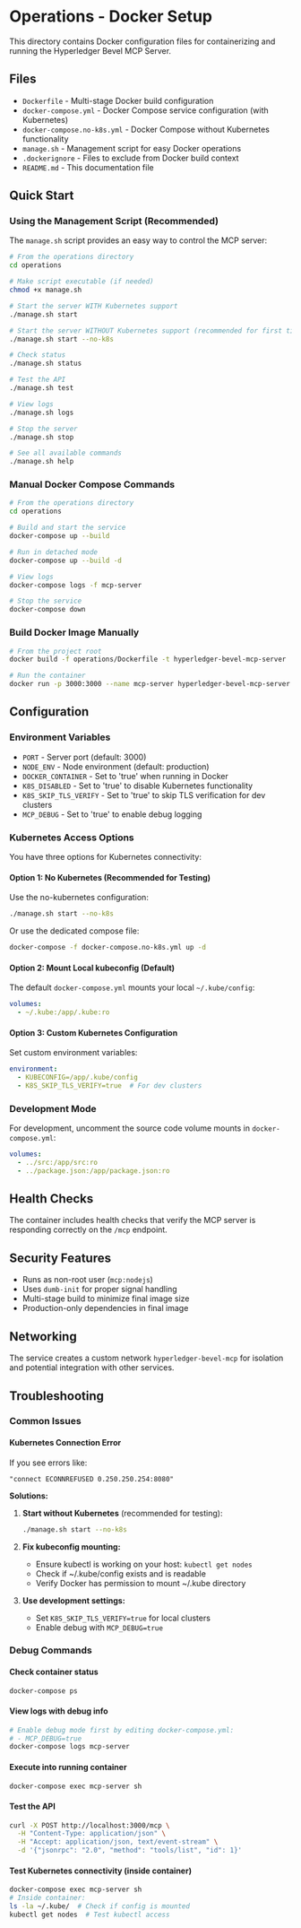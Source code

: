 # Operations - Docker Setup

This directory contains Docker configuration files for containerizing and running the Hyperledger Bevel MCP Server.

## Files

- `Dockerfile` - Multi-stage Docker build configuration
- `docker-compose.yml` - Docker Compose service configuration (with Kubernetes)
- `docker-compose.no-k8s.yml` - Docker Compose without Kubernetes functionality
- `manage.sh` - Management script for easy Docker operations
- `.dockerignore` - Files to exclude from Docker build context
- `README.md` - This documentation file

## Quick Start

### Using the Management Script (Recommended)

The `manage.sh` script provides an easy way to control the MCP server:

```bash
# From the operations directory
cd operations

# Make script executable (if needed)
chmod +x manage.sh

# Start the server WITH Kubernetes support
./manage.sh start

# Start the server WITHOUT Kubernetes support (recommended for first time)
./manage.sh start --no-k8s

# Check status
./manage.sh status

# Test the API
./manage.sh test

# View logs
./manage.sh logs

# Stop the server
./manage.sh stop

# See all available commands
./manage.sh help
```

### Manual Docker Compose Commands

```bash
# From the operations directory
cd operations

# Build and start the service
docker-compose up --build

# Run in detached mode
docker-compose up --build -d

# View logs
docker-compose logs -f mcp-server

# Stop the service
docker-compose down
```

### Build Docker Image Manually

```bash
# From the project root
docker build -f operations/Dockerfile -t hyperledger-bevel-mcp-server .

# Run the container
docker run -p 3000:3000 --name mcp-server hyperledger-bevel-mcp-server
```

## Configuration

### Environment Variables

- `PORT` - Server port (default: 3000)
- `NODE_ENV` - Node environment (default: production)
- `DOCKER_CONTAINER` - Set to 'true' when running in Docker
- `K8S_DISABLED` - Set to 'true' to disable Kubernetes functionality
- `K8S_SKIP_TLS_VERIFY` - Set to 'true' to skip TLS verification for dev clusters
- `MCP_DEBUG` - Set to 'true' to enable debug logging

### Kubernetes Access Options

You have three options for Kubernetes connectivity:

#### Option 1: No Kubernetes (Recommended for Testing)
Use the no-kubernetes configuration:
```bash
./manage.sh start --no-k8s
```
Or use the dedicated compose file:
```bash
docker-compose -f docker-compose.no-k8s.yml up -d
```

#### Option 2: Mount Local kubeconfig (Default)
The default `docker-compose.yml` mounts your local `~/.kube/config`:
```yaml
volumes:
  - ~/.kube:/app/.kube:ro
```

#### Option 3: Custom Kubernetes Configuration
Set custom environment variables:
```yaml
environment:
  - KUBECONFIG=/app/.kube/config
  - K8S_SKIP_TLS_VERIFY=true  # For dev clusters
```

### Development Mode

For development, uncomment the source code volume mounts in `docker-compose.yml`:

```yaml
volumes:
  - ../src:/app/src:ro
  - ../package.json:/app/package.json:ro
```

## Health Checks

The container includes health checks that verify the MCP server is responding correctly on the `/mcp` endpoint.

## Security Features

- Runs as non-root user (`mcp:nodejs`)
- Uses `dumb-init` for proper signal handling
- Multi-stage build to minimize final image size
- Production-only dependencies in final image

## Networking

The service creates a custom network `hyperledger-bevel-mcp` for isolation and potential integration with other services.

## Troubleshooting

### Common Issues

#### Kubernetes Connection Error
If you see errors like:
```
"connect ECONNREFUSED 0.250.250.254:8080"
```

**Solutions:**
1. **Start without Kubernetes** (recommended for testing):
   ```bash
   ./manage.sh start --no-k8s
   ```

2. **Fix kubeconfig mounting:**
   - Ensure kubectl is working on your host: `kubectl get nodes`
   - Check if ~/.kube/config exists and is readable
   - Verify Docker has permission to mount ~/.kube directory

3. **Use development settings:**
   - Set `K8S_SKIP_TLS_VERIFY=true` for local clusters
   - Enable debug with `MCP_DEBUG=true`

### Debug Commands

#### Check container status
```bash
docker-compose ps
```

#### View logs with debug info
```bash
# Enable debug mode first by editing docker-compose.yml:
# - MCP_DEBUG=true
docker-compose logs mcp-server
```

#### Execute into running container
```bash
docker-compose exec mcp-server sh
```

#### Test the API
```bash
curl -X POST http://localhost:3000/mcp \
  -H "Content-Type: application/json" \
  -H "Accept: application/json, text/event-stream" \
  -d '{"jsonrpc": "2.0", "method": "tools/list", "id": 1}'
```

#### Test Kubernetes connectivity (inside container)
```bash
docker-compose exec mcp-server sh
# Inside container:
ls -la ~/.kube/  # Check if config is mounted
kubectl get nodes  # Test kubectl access
```
